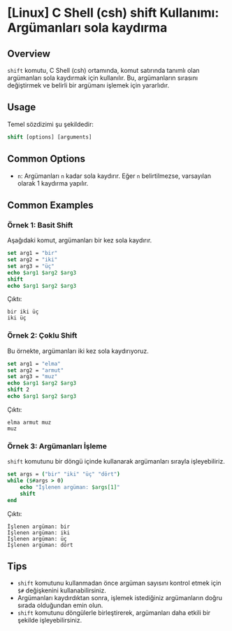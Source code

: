 # [Linux] C Shell (csh) shift Kullanımı: Argümanları sola kaydırma

## Overview
`shift` komutu, C Shell (csh) ortamında, komut satırında tanımlı olan argümanları sola kaydırmak için kullanılır. Bu, argümanların sırasını değiştirmek ve belirli bir argümanı işlemek için yararlıdır.

## Usage
Temel sözdizimi şu şekildedir:

```csh
shift [options] [arguments]
```

## Common Options
- `n`: Argümanları `n` kadar sola kaydırır. Eğer `n` belirtilmezse, varsayılan olarak 1 kaydırma yapılır.

## Common Examples

### Örnek 1: Basit Shift
Aşağıdaki komut, argümanları bir kez sola kaydırır.

```csh
set arg1 = "bir"
set arg2 = "iki"
set arg3 = "üç"
echo $arg1 $arg2 $arg3
shift
echo $arg1 $arg2 $arg3
```

Çıktı:
```
bir iki üç
iki üç
```

### Örnek 2: Çoklu Shift
Bu örnekte, argümanları iki kez sola kaydırıyoruz.

```csh
set arg1 = "elma"
set arg2 = "armut"
set arg3 = "muz"
echo $arg1 $arg2 $arg3
shift 2
echo $arg1 $arg2 $arg3
```

Çıktı:
```
elma armut muz
muz
```

### Örnek 3: Argümanları İşleme
`shift` komutunu bir döngü içinde kullanarak argümanları sırayla işleyebiliriz.

```csh
set args = ("bir" "iki" "üç" "dört")
while ($#args > 0)
    echo "İşlenen argüman: $args[1]"
    shift
end
```

Çıktı:
```
İşlenen argüman: bir
İşlenen argüman: iki
İşlenen argüman: üç
İşlenen argüman: dört
```

## Tips
- `shift` komutunu kullanmadan önce argüman sayısını kontrol etmek için `$#` değişkenini kullanabilirsiniz.
- Argümanları kaydırdıktan sonra, işlemek istediğiniz argümanların doğru sırada olduğundan emin olun.
- `shift` komutunu döngülerle birleştirerek, argümanları daha etkili bir şekilde işleyebilirsiniz.